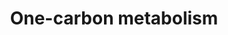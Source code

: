 ---
annotations:
- id: PW:0000189
  parent: regulatory pathway
  type: Pathway Ontology
  value: folate mediated one-carbon metabolic pathway
authors:
- MaintBot
- Mkutmon
- Garima.thakur
- Fehrhart
- Eweitz
description: 'This one-carbon metabolism pathway is centered around folate. Folate
  has two key carbon-carbon double bonds. Saturating one of them yields dihydrofolate
  (DHF) and adding an additional molecule of hydrogen across the second yields tetrahydrofolate
  (THF). Folates serve as donors of single carbons in any one of three oxidation states:
  5-methyl-THF (CH3THF; reduced), 5,10 methylene-THF (CH2THF; intermediate) and 10-formyl-THF
  (CHOTHF; oxidized). The single carbon donor CH3THF is used to convert homocysteine
  into methionine which can then be used to methylate DNA, the donor CH2THF is used
  (along with a molecule of hydrogen at the site of one of the double bonds) to convert
  dUMP (deoxyuridylate) into dTMP (thymidylate) and the donor CHOTHF is used to set
  up ring closure reactions in de novo purine synthesis. CH3THF is the primary methyl-group
  donor for processes such as DNA methylation reactions. Purines are used both in
  RNA synthesis and in DNA synthesis and dTMP is synthesized srtictly for DNA synthesis,
  be it for DNA repair or DNA replication. The folate pathway is central to any study
  related to DNA methylation, dTMP synthesis or purine synthesis.  Differential methylation
  (e.g. hypermethylation of tumor suppressors) as well as disturbances in nucleotide
  synthesis and repair, are associated with several forms of cancer. There are also
  indications that hypermethylation is involved in the progression of adenomas to
  cancer.   The pathway is also illustrative of the role of a number of B vitamins,
  including vitamin B12 (cobalamine) which is important for the sythesis of folate
  (vitamin B9) and of methionine.'
last-edited: 2021-05-08
organisms:
- Bos taurus
redirect_from:
- /index.php/Pathway:WP1026
- /instance/WP1026
revision: null
schema-jsonld:
- '@context': https://schema.org/
  '@id': https://wikipathways.github.io/pathways/WP1026.html
  '@type': Dataset
  creator:
    '@type': Organization
    name: WikiPathways
  description: 'This one-carbon metabolism pathway is centered around folate. Folate
    has two key carbon-carbon double bonds. Saturating one of them yields dihydrofolate
    (DHF) and adding an additional molecule of hydrogen across the second yields tetrahydrofolate
    (THF). Folates serve as donors of single carbons in any one of three oxidation
    states: 5-methyl-THF (CH3THF; reduced), 5,10 methylene-THF (CH2THF; intermediate)
    and 10-formyl-THF (CHOTHF; oxidized). The single carbon donor CH3THF is used to
    convert homocysteine into methionine which can then be used to methylate DNA,
    the donor CH2THF is used (along with a molecule of hydrogen at the site of one
    of the double bonds) to convert dUMP (deoxyuridylate) into dTMP (thymidylate)
    and the donor CHOTHF is used to set up ring closure reactions in de novo purine
    synthesis. CH3THF is the primary methyl-group donor for processes such as DNA
    methylation reactions. Purines are used both in RNA synthesis and in DNA synthesis
    and dTMP is synthesized srtictly for DNA synthesis, be it for DNA repair or DNA
    replication. The folate pathway is central to any study related to DNA methylation,
    dTMP synthesis or purine synthesis.  Differential methylation (e.g. hypermethylation
    of tumor suppressors) as well as disturbances in nucleotide synthesis and repair,
    are associated with several forms of cancer. There are also indications that hypermethylation
    is involved in the progression of adenomas to cancer.   The pathway is also illustrative
    of the role of a number of B vitamins, including vitamin B12 (cobalamine) which
    is important for the sythesis of folate (vitamin B9) and of methionine.'
  keywords:
  - 10-Formyl Tetrahydrofolate
  - 5,10-Methenyl Tetrahydrofolate
  - 5,10-Methylene Tetrahydrofolate
  - 5-Formimino Tetrahydrofolate
  - 5-Formyl Tetrahydrofolate
  - 5-Methyl Tetrahydrofolate
  - AHCY
  - AHCYL2
  - ALDH1L1
  - AMT
  - ATIC
  - Alcohol
  - BHMT
  - Betaine
  - Cobalamin
  - DHFR
  - DNMT1
  - DNMT3A
  - DNMT3B
  - Deoxythymidine monophosphate
  - Deoxyuridine monophosphate
  - Dihydrofolate
  - FOLH1
  - FTCD
  - Folate
  - GART
  - GLRX
  - Homocysteine
  - Homocystine
  - MAT1A
  - MAT2B
  - MIsmatch repair
  - MTFMT
  - MTHFD1
  - MTHFD1L
  - MTHFD2
  - MTHFR
  - MTHFS
  - MTR
  - MTRR
  - Methionine
  - Methylcobalamin
  - Non-homologous end joining
  - Polyglutamate
  - Pyridoxal 5'-phosphate
  - Riboflavin
  - S-Adenosylmethionine
  - S-adenosylhomocysteine
  - SHMT1
  - SHMT2
  - TCN2
  - TYMS
  - Tetrahydrofolate
  - Thymidylate Synthesis
  - Vitamin B12
  - Vitamin B2
  - Vitamin B6
  - Vitamin B9
  - glycine
  - serine
  license: CC0
  name: One-carbon metabolism
seo: CreativeWork
title: One-carbon metabolism
wpid: WP1026
---
